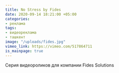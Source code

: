 ```yaml
---
title: No Stress by Fides
date: 2020-09-14 18:21:00 +05:00
categories:
- реклама
tags:
- видеореклама
- ташкент
image: "/uploads/fides.jpg"
vimeo_link: https://vimeo.com/517864711
is_mainpage: true
---
```


Серия видеороликов для компании Fides Solutions